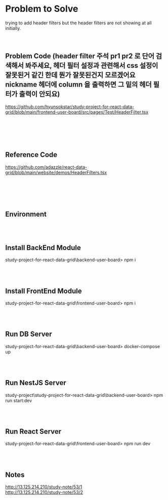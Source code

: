 # Problem to Solve
trying to add header filters but the header filters are not showing at all initially.
<br /><br /><br />

## Problem Code (header filter 주석 pr1 pr2 로 단어 검색해서 봐주세요, 헤더 필터 설정과 관련해서 css 설정이 잘못된거 같긴 한데 뭔가 잘못된건지 모르겠어요 nickname 헤더에 column 을 출력하면 그 밑의 헤더 필터가 출력이 안되요)

https://github.com/hyunsokstar/study-project-for-react-data-grid/blob/main/frontend-user-board/src/pages/Test/HeaderFilter.tsx
<br /><br /><br /><br /><br /><br />

## Reference Code   
https://github.com/adazzle/react-data-grid/blob/main/website/demos/HeaderFilters.tsx

<br /><br /><br /><br />

## Environment  
<br /><br />

## Install BackEnd Module
study-project-for-react-data-grid\backend-user-board> npm i

<br /><br />

## Install FrontEnd Module
study-project-for-react-data-grid\frontend-user-board> npm i

<br /><br />

## Run DB Server  
study-project-for-react-data-grid\backend-user-board> docker-compose up

<br /><br />

## Run NestJS Server
study-project\study-project-for-react-data-grid\backend-user-board> npm run start:dev

<br /><br />

## Run React Server
study-project-for-react-data-grid\frontend-user-board> npm run dev  

<br /><br />

## Notes
http://13.125.214.210/study-note/53/1
<br />
http://13.125.214.210/study-note/53/2
